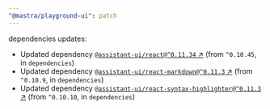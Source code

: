 ```yaml
---
"@mastra/playground-ui": patch
---
```

dependencies updates:
  - Updated dependency [`@assistant-ui/react@^0.11.34` ↗︎](https://www.npmjs.com/package/@assistant-ui/react/v/0.11.34) (from `^0.10.45`, in `dependencies`)
  - Updated dependency [`@assistant-ui/react-markdown@^0.11.3` ↗︎](https://www.npmjs.com/package/@assistant-ui/react-markdown/v/0.11.3) (from `^0.10.9`, in `dependencies`)
  - Updated dependency [`@assistant-ui/react-syntax-highlighter@^0.11.3` ↗︎](https://www.npmjs.com/package/@assistant-ui/react-syntax-highlighter/v/0.11.3) (from `^0.10.10`, in `dependencies`)
